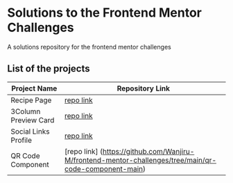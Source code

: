 # Solutions to the Frontend Mentor Challenges

A solutions repository for the frontend mentor challenges

## List of the projects

| Project Name         | Repository Link                                                                                                |
| -------------------- | -------------------------------------------------------------------------------------------------------------- |
| Recipe Page          | [repo link](https://github.com/Wanjiru-M/frontend-mentor-challenges/tree/main/Recipe_Page)                     |
| 3Column Preview Card | [repo link](https://github.com/Wanjiru-M/frontend-mentor-challenges/tree/main/3-Column-preview-card-component) |
| Social Links Profile | [repo link](https://github.com/Wanjiru-M/frontend-mentor-challenges/tree/main/Social_Links_Profile)            |
| QR Code Component    | [repo link] (https://github.com/Wanjiru-M/frontend-mentor-challenges/tree/main/qr-code-component-main)         |
